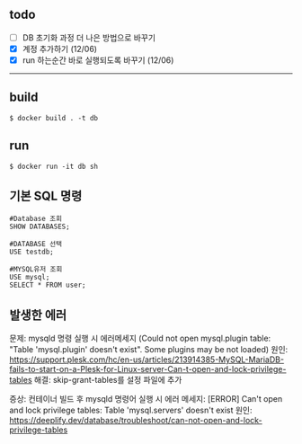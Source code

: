 ## todo
- [ ] DB 초기화 과정 더 나은 방법으로 바꾸기
- [X] 계정 추가하기 (12/06)
- [X] run 하는순간 바로 실행되도록 바꾸기 (12/06)

---

## build
```
$ docker build . -t db
```

## run
```
$ docker run -it db sh
```

## 기본 SQL 명령
```
#Database 조회
SHOW DATABASES;

#DATABASE 선택
USE testdb;

#MYSQL유저 조회
USE mysql;
SELECT * FROM user;
```

## 발생한 에러

문제: mysqld 명령 실행 시 에러메세지 (Could not open mysql.plugin table: "Table 'mysql.plugin' doesn't exist". Some plugins may be not loaded)
원인: https://support.plesk.com/hc/en-us/articles/213914385-MySQL-MariaDB-fails-to-start-on-a-Plesk-for-Linux-server-Can-t-open-and-lock-privilege-tables
해결: skip-grant-tables를 설정 파일에 추가

증상: 컨테이너 빌드 후 mysqld 명령어 실행 시 에러
메세지: [ERROR] Can't open and lock privilege tables: Table 'mysql.servers' doesn't exist
원인: https://deeplify.dev/database/troubleshoot/can-not-open-and-lock-privilege-tables